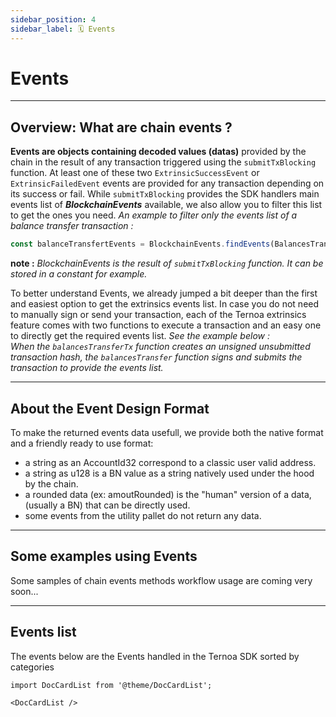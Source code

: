 ```yaml
---
sidebar_position: 4
sidebar_label: 🗓️ Events
---
```


# Events

___

## Overview: What are chain events ?

**Events are objects containing decoded values (datas)** provided by the chain in the result of any transaction triggered using the `submitTxBlocking` function.  At least one of these two `ExtrinsicSuccessEvent` or  `ExtrinsicFailedEvent` events are provided for any transaction depending on its success or fail. While `submitTxBlocking` provides the SDK handlers main events list of ***BlockchainEvents*** available, we also allow you to filter this list to get the ones you need. *An example to filter only the events list of a balance transfer transaction :*

```javascript
const balanceTransfertEvents = BlockchainEvents.findEvents(BalancesTransferEvent)
```
**note :** *BlockchainEvents is the result of `submitTxBlocking` function. It can be stored in a constant for example.*

To better understand Events, we already jumped a bit deeper than the first and easiest option to get the extrinsics events list. In case you do not need to manually sign or send your transaction, each of the Ternoa extrinsics feature comes with two functions to execute a transaction and an easy one to directly get the required events list. *See the example below :  
When the `balancesTransferTx` function creates an unsigned unsubmitted transaction hash, the `balancesTransfer` function signs and submits the transaction to provide the events list.*

___

## About the Event Design Format

To make the returned events data usefull, we provide both the native format and a friendly ready to use format: 
- a string as an AccountId32 correspond to a classic user valid address. 
- a string as u128 is a BN value as a string natively used under the hood by the chain.
- a rounded data (ex: amoutRounded) is the "human" version of a data, (usually a BN) that can be directly used. 
- some events from the utility pallet do not return any data.

___

## Some examples using Events

Some samples of chain events methods workflow usage are coming very soon...

___

## Events list

The events below are the Events handled in the Ternoa SDK sorted by categories 

```mdx-code-block
import DocCardList from '@theme/DocCardList';

<DocCardList />
```
